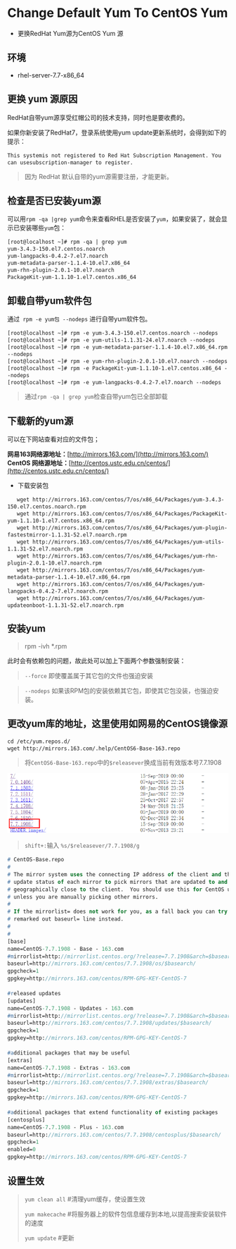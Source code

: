 # Change Default Yum To CentOS Yum

- 更换RedHat Yum源为CentOS Yum 源

## 环境

- rhel-server-7.7-x86_64

## 更换 yum 源原因

RedHat自带yum源享受红帽公司的技术支持，同时也是要收费的。

如果你新安装了RedHat7，登录系统使用yum update更新系统时，会得到如下的提示：

```lan
This systemis not registered to Red Hat Subscription Management. You can usesubscription-manager to register.
```

> 因为 RedHat 默认自带的yum源需要注册，才能更新。

## 检查是否已安装yum源

可以用`rpm -qa |grep yum`命令来查看RHEL是否安装了`yum`，如果安装了，就会显示已安装哪些`yum`包：

```shell
[root@localhost ~]# rpm -qa | grep yum
yum-3.4.3-150.el7.centos.noarch
yum-langpacks-0.4.2-7.el7.noarch
yum-metadata-parser-1.1.4-10.el7.x86_64
yum-rhn-plugin-2.0.1-10.el7.noarch
PackageKit-yum-1.1.10-1.el7.centos.x86_64
```

## 卸载自带yum软件包

通过` rpm -e yum包 --nodeps` 进行自带yum软件包。

```shell
[root@localhost ~]# rpm -e yum-3.4.3-150.el7.centos.noarch --nodeps
[root@localhost ~]# rpm -e yum-utils-1.1.31-24.el7.noarch --nodeps
[root@localhost ~]# rpm -e yum-metadata-parser-1.1.4-10.el7.x86_64.rpm --nodeps
[root@localhost ~]# rpm -e yum-rhn-plugin-2.0.1-10.el7.noarch --nodeps
[root@localhost ~]# rpm -e PackageKit-yum-1.1.10-1.el7.centos.x86_64 --nodeps
[root@localhost ~]# rpm -e yum-langpacks-0.4.2-7.el7.noarch --nodeps
```

> 通过`rpm -qa | grep yum`检查自带yum包已全部卸载

## 下载新的yum源

可以在下网站查看对应的文件包；

**网易163网络源地址：**[http://mirrors.163.com/](http://mirrors.163.com/)
**CentOS 网络源地址：**[http://centos.ustc.edu.cn/centos/](http://centos.ustc.edu.cn/centos/)

- 下载安装包

```shell
   wget http://mirrors.163.com/centos/7/os/x86_64/Packages/yum-3.4.3-150.el7.centos.noarch.rpm
   wget http://mirrors.163.com/centos/7/os/x86_64/Packages/PackageKit-yum-1.1.10-1.el7.centos.x86_64.rpm
   wget http://mirrors.163.com/centos/7/os/x86_64/Packages/yum-plugin-fastestmirror-1.1.31-52.el7.noarch.rpm
   wget http://mirrors.163.com/centos/7/os/x86_64/Packages/yum-utils-1.1.31-52.el7.noarch.rpm
   wget http://mirrors.163.com/centos/7/os/x86_64/Packages/yum-rhn-plugin-2.0.1-10.el7.noarch.rpm
   wget http://mirrors.163.com/centos/7/os/x86_64/Packages/yum-metadata-parser-1.1.4-10.el7.x86_64.rpm
   wget http://mirrors.163.com/centos/7/os/x86_64/Packages/yum-langpacks-0.4.2-7.el7.noarch.rpm
   wget http://mirrors.163.com/centos/7/os/x86_64/Packages/yum-updateonboot-1.1.31-52.el7.noarch.rpm
```

## 安装yum

> rpm -ivh *.rpm

此时会有依赖包的问题，故此处可以加上下面两个参数强制安装：

> `--force` 即使覆盖属于其它包的文件也强迫安装

> `--nodeps` 如果该RPM包的安装依赖其它包，即使其它包没装，也强迫安装。

## 更改yum库的地址，这里使用如网易的CentOS镜像源

```shell
cd /etc/yum.repos.d/
wget http://mirrors.163.com/.help/CentOS6-Base-163.repo
```

> 将`CentOS6-Base-163.repo`中的`$releasever`换成当前有效版本号7.7.1908

![images/yum-version.png](images/yum-version.png)

> `shift+:`输入 `%s/$releasever/7.7.1908/g`

```p
# CentOS-Base.repo
#
# The mirror system uses the connecting IP address of the client and the
# update status of each mirror to pick mirrors that are updated to and
# geographically close to the client.  You should use this for CentOS updates
# unless you are manually picking other mirrors.
#
# If the mirrorlist= does not work for you, as a fall back you can try the 
# remarked out baseurl= line instead.
#
#
[base]
name=CentOS-7.7.1908 - Base - 163.com
#mirrorlist=http://mirrorlist.centos.org/?release=7.7.1908&arch=$basearch&repo=os
baseurl=http://mirrors.163.com/centos/7.7.1908/os/$basearch/
gpgcheck=1
gpgkey=http://mirrors.163.com/centos/RPM-GPG-KEY-CentOS-7

#released updates
[updates]
name=CentOS-7.7.1908 - Updates - 163.com
#mirrorlist=http://mirrorlist.centos.org/?release=7.7.1908&arch=$basearch&repo=updates
baseurl=http://mirrors.163.com/centos/7.7.1908/updates/$basearch/
gpgcheck=1
gpgkey=http://mirrors.163.com/centos/RPM-GPG-KEY-CentOS-7

#additional packages that may be useful
[extras]
name=CentOS-7.7.1908 - Extras - 163.com
#mirrorlist=http://mirrorlist.centos.org/?release=7.7.1908&arch=$basearch&repo=extras
baseurl=http://mirrors.163.com/centos/7.7.1908/extras/$basearch/
gpgcheck=1
gpgkey=http://mirrors.163.com/centos/RPM-GPG-KEY-CentOS-7

#additional packages that extend functionality of existing packages
[centosplus]
name=CentOS-7.7.1908 - Plus - 163.com
baseurl=http://mirrors.163.com/centos/7.7.1908/centosplus/$basearch/
gpgcheck=1
enabled=0
gpgkey=http://mirrors.163.com/centos/RPM-GPG-KEY-CentOS-7
```


## 设置生效

> `yum clean all` #清理yum缓存，使设置生效
> 
> `yum makecache` #将服务器上的软件包信息缓存到本地,以提高搜索安装软件的速度
> 
> `yum update` #更新
